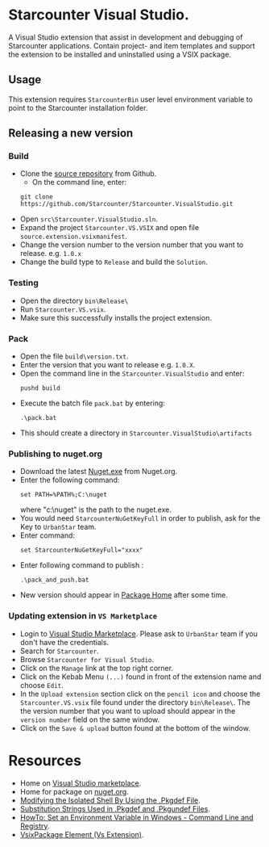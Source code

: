 # Starcounter Visual Studio.

A Visual Studio extension that assist in development and debugging of Starcounter applications. Contain project- and item templates and support the extension to be installed and uninstalled using a VSIX package.

## Usage

This extension requires `StarcounterBin` user level environment variable to point to the Starcounter installation folder.

## Releasing a new version

### Build

* Clone the [source repository](https://github.com/Starcounter/Starcounter.VisualStudio) from Github. 
    * On the command line, enter:
    ````
    git clone https://github.com/Starcounter/Starcounter.VisualStudio.git
    ````
* Open `src\Starcounter.VisualStudio.sln`.
* Expand the project `Starcounter.VS.VSIX` and open file `source.extension.vsixmanifest`.
* Change the version number to the version number that you want to release. e.g. `1.0.x`
* Change the build type to `Release` and build the `Solution`.

### Testing

* Open the directory `bin\Release\`
* Run `Starcounter.VS.vsix`.
* Make sure this successfully installs the project extension.

### Pack

* Open the file `build\version.txt`.
* Enter the version that you want to release e.g. `1.0.X`.
* Open the command line in the `Starcounter.VisualStudio` and enter:
	```
	pushd build
	```
* Execute the batch file `pack.bat` by entering:
	```
	.\pack.bat
	```
* This should create a directory in `Starcounter.VisualStudio\artifacts`

### Publishing to nuget.org
* Download the latest [Nuget.exe](https://www.nuget.org/downloads) from Nuget.org.
* Enter the following command:  
	```
	set PATH=%PATH%;C:\nuget 
	```
	where "c:\nuget" is the path to the nuget.exe.
* You would need `StarcounterNuGetKeyFull` in order to publish, ask for the Key to `UrbanStar` team.
* Enter command:
	```
	set StarcounterNuGetKeyFull="xxxx"
	```
* Enter following command to publish :
	```
	.\pack_and_push.bat
	```
* New version should appear in  [Package Home](https://www.nuget.org/packages/Starcounter.VisualStudio/) after some time.

### Updating extension in `VS Marketplace`

*	Login to [Visual Studio Marketplace](https://marketplace.visualstudio.com). Please ask to `UrbanStar` team if you don't have the credentials.
*	Search for `Starcounter`.
*	Browse `Starcounter for Visual Studio`.
*	Click on the `Manage` link at the top right corner.
*	Click on the Kebab Menu `(...)` found in front of the extension name and choose `Edit`.
* 	In the `Upload extension` section click on the `pencil icon` and choose the `Starcounter.VS.vsix` file found under the directory `bin\Release\`.
	The the version number that you want to upload should appear in the `version number` field on the same window.
*	Click on the `Save & upload` button found at the bottom of the window.


# Resources
* Home on [Visual Studio marketplace]( https://marketplace.visualstudio.com/items?itemName=Starcounter.StarcounterforVisualStudio).
* Home for package on [nuget.org](https://www.nuget.org/packages/Starcounter.VisualStudio/).
* [Modifying the Isolated Shell By Using the .Pkgdef File](https://docs.microsoft.com/en-au/visualstudio/extensibility/modifying-the-isolated-shell-by-using-the-dot-pkgdef-file?view=vs-2015).
* [Substitution Strings Used in .Pkgdef and .Pkgundef Files](https://docs.microsoft.com/en-au/visualstudio/extensibility/substitution-strings-used-in-dot-pkgdef-and-dot-pkgundef-files?view=vs-2015).
* [HowTo: Set an Environment Variable in Windows - Command Line and Registry](http://www.dowdandassociates.com/blog/content/howto-set-an-environment-variable-in-windows-command-line-and-registry/).
* [VsixPackage Element (Vs Extension)](https://wixtoolset.org/documentation/manual/v3/xsd/vs/vsixpackage.html).

